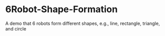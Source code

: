 # 6Robot-Shape-Formation
A demo that 6 robots form different shapes, e.g., line, rectangle, triangle, and circle
